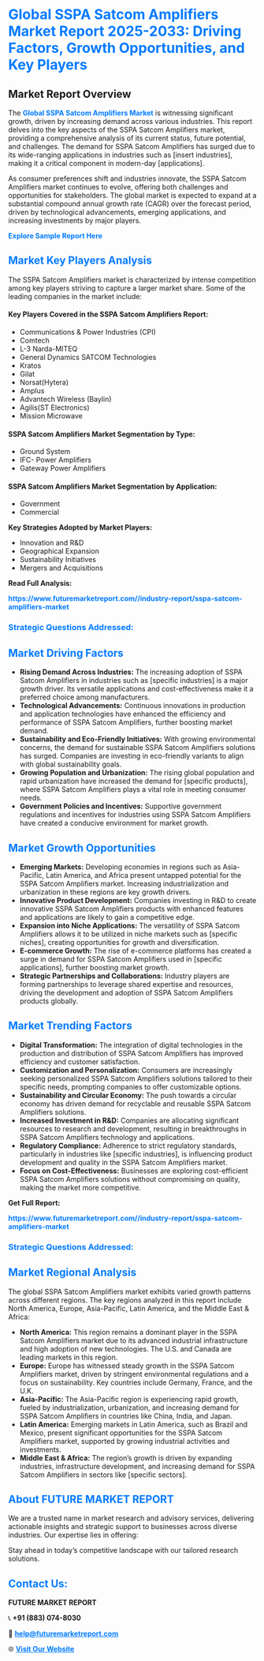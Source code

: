 <h1 style="color: #007BFF;">Global SSPA Satcom Amplifiers Market Report 2025-2033: Driving Factors, Growth Opportunities, and Key Players</h1>

<section id="overview">
<h2>Market Report Overview</h2>
<p>The <a href="https://www.futuremarketreport.com//industry-report/sspa-satcom-amplifiers-market" style="color: #007BFF; text-decoration: none;"><strong>Global SSPA Satcom Amplifiers Market</strong></a> is witnessing significant growth, driven by increasing demand across various industries. This report delves into the key aspects of the SSPA Satcom Amplifiers market, providing a comprehensive analysis of its current status, future potential, and challenges. The demand for SSPA Satcom Amplifiers has surged due to its wide-ranging applications in industries such as [insert industries], making it a critical component in modern-day [applications].</p>
<p>As consumer preferences shift and industries innovate, the SSPA Satcom Amplifiers market continues to evolve, offering both challenges and opportunities for stakeholders. The global market is expected to expand at a substantial compound annual growth rate (CAGR) over the forecast period, driven by technological advancements, emerging applications, and increasing investments by major players.</p>
</section>

<section id="overview">
<p><a href="https://www.futuremarketreport.com//request-sample/reportId=55081" style="color: #007BFF; text-decoration: none;"><strong>Explore Sample Report Here</strong></a></p>
</section>

<section id="key-players">
<h2 style="color: #007BFF;">Market Key Players Analysis</h2>
<p>The SSPA Satcom Amplifiers market is characterized by intense competition among key players striving to capture a larger market share. Some of the leading companies in the market include:</p>
<h4>Key Players Covered in the SSPA Satcom Amplifiers Report:</h4>
<ul><li>Communications &amp; Power Industries (CPI)</li><li>Comtech</li><li>L-3 Narda-MITEQ</li><li>General Dynamics SATCOM Technologies</li><li>Kratos</li><li>Gilat</li><li>Norsat(Hytera)</li><li>Amplus</li><li>Advantech Wireless (Baylin)</li><li>Agilis(ST Electronics)</li><li>Mission Microwave</li></ul>
<h4>SSPA Satcom Amplifiers Market Segmentation by Type:</h4>
<ul><li>Ground System</li><li>IFC- Power Amplifiers</li><li>Gateway Power Amplifiers</li></ul>

<h4>SSPA Satcom Amplifiers Market Segmentation by Application:</h4>
<ul><li>Government</li><li>Commercial</li></ul>
<p><strong>Key Strategies Adopted by Market Players:</strong></p>
<ul>
<li>Innovation and R&D</li>
<li>Geographical Expansion</li>
<li>Sustainability Initiatives</li>
<li>Mergers and Acquisitions</li>
</ul>
</section>

<section>
<p><strong>Read Full Analysis: </strong></p><a href="https://www.futuremarketreport.com//industry-report/sspa-satcom-amplifiers-market" style="color: #007BFF; text-decoration: none;"><strong>https://www.futuremarketreport.com//industry-report/sspa-satcom-amplifiers-market</strong></a>
<h3 style="color: #007BFF;">Strategic Questions Addressed:</h3>
</section>

<section id="driving-factors">
<h2 style="color: #007BFF;">Market Driving Factors</h2>
<ul>
<li><strong>Rising Demand Across Industries:</strong> The increasing adoption of SSPA Satcom Amplifiers in industries such as [specific industries] is a major growth driver. Its versatile applications and cost-effectiveness make it a preferred choice among manufacturers.</li>
<li><strong>Technological Advancements:</strong> Continuous innovations in production and application technologies have enhanced the efficiency and performance of SSPA Satcom Amplifiers, further boosting market demand.</li>
<li><strong>Sustainability and Eco-Friendly Initiatives:</strong> With growing environmental concerns, the demand for sustainable SSPA Satcom Amplifiers solutions has surged. Companies are investing in eco-friendly variants to align with global sustainability goals.</li>
<li><strong>Growing Population and Urbanization:</strong> The rising global population and rapid urbanization have increased the demand for [specific products], where SSPA Satcom Amplifiers plays a vital role in meeting consumer needs.</li>
<li><strong>Government Policies and Incentives:</strong> Supportive government regulations and incentives for industries using SSPA Satcom Amplifiers have created a conducive environment for market growth.</li>
</ul>
</section>

<section id="growth-opportunities">
<h2 style="color: #007BFF;">Market Growth Opportunities</h2>
<ul>
<li><strong>Emerging Markets:</strong> Developing economies in regions such as Asia-Pacific, Latin America, and Africa present untapped potential for the SSPA Satcom Amplifiers market. Increasing industrialization and urbanization in these regions are key growth drivers.</li>
<li><strong>Innovative Product Development:</strong> Companies investing in R&D to create innovative SSPA Satcom Amplifiers products with enhanced features and applications are likely to gain a competitive edge.</li>
<li><strong>Expansion into Niche Applications:</strong> The versatility of SSPA Satcom Amplifiers allows it to be utilized in niche markets such as [specific niches], creating opportunities for growth and diversification.</li>
<li><strong>E-commerce Growth:</strong> The rise of e-commerce platforms has created a surge in demand for SSPA Satcom Amplifiers used in [specific applications], further boosting market growth.</li>
<li><strong>Strategic Partnerships and Collaborations:</strong> Industry players are forming partnerships to leverage shared expertise and resources, driving the development and adoption of SSPA Satcom Amplifiers products globally.</li>
</ul>
</section>

<section id="trending-factors">
<h2 style="color: #007BFF;">Market Trending Factors</h2>
<ul>
<li><strong>Digital Transformation:</strong> The integration of digital technologies in the production and distribution of SSPA Satcom Amplifiers has improved efficiency and customer satisfaction.</li>
<li><strong>Customization and Personalization:</strong> Consumers are increasingly seeking personalized SSPA Satcom Amplifiers solutions tailored to their specific needs, prompting companies to offer customizable options.</li>
<li><strong>Sustainability and Circular Economy:</strong> The push towards a circular economy has driven demand for recyclable and reusable SSPA Satcom Amplifiers solutions.</li>
<li><strong>Increased Investment in R&D:</strong> Companies are allocating significant resources to research and development, resulting in breakthroughs in SSPA Satcom Amplifiers technology and applications.</li>
<li><strong>Regulatory Compliance:</strong> Adherence to strict regulatory standards, particularly in industries like [specific industries], is influencing product development and quality in the SSPA Satcom Amplifiers market.</li>
<li><strong>Focus on Cost-Effectiveness:</strong> Businesses are exploring cost-efficient SSPA Satcom Amplifiers solutions without compromising on quality, making the market more competitive.</li>
</ul>
</section>

<section>
<p><strong>Get Full Report: </strong></p><a href="https://www.futuremarketreport.com//industry-report/sspa-satcom-amplifiers-market" style="color: #007BFF; text-decoration: none;"><strong>https://www.futuremarketreport.com//industry-report/sspa-satcom-amplifiers-market</strong></a>
<h3 style="color: #007BFF;">Strategic Questions Addressed:</h3>
</section>


<section id="regional-analysis">
<h2 style="color: #007BFF;">Market Regional Analysis</h2>
<p>The global SSPA Satcom Amplifiers market exhibits varied growth patterns across different regions. The key regions analyzed in this report include North America, Europe, Asia-Pacific, Latin America, and the Middle East & Africa:</p>
<ul>
<li><strong>North America:</strong> This region remains a dominant player in the SSPA Satcom Amplifiers market due to its advanced industrial infrastructure and high adoption of new technologies. The U.S. and Canada are leading markets in this region.</li>
<li><strong>Europe:</strong> Europe has witnessed steady growth in the SSPA Satcom Amplifiers market, driven by stringent environmental regulations and a focus on sustainability. Key countries include Germany, France, and the U.K.</li>
<li><strong>Asia-Pacific:</strong> The Asia-Pacific region is experiencing rapid growth, fueled by industrialization, urbanization, and increasing demand for SSPA Satcom Amplifiers in countries like China, India, and Japan.</li>
<li><strong>Latin America:</strong> Emerging markets in Latin America, such as Brazil and Mexico, present significant opportunities for the SSPA Satcom Amplifiers market, supported by growing industrial activities and investments.</li>
<li><strong>Middle East & Africa:</strong> The region’s growth is driven by expanding industries, infrastructure development, and increasing demand for SSPA Satcom Amplifiers in sectors like [specific sectors].</li>
</ul>
</section>

<footer>
<h2 style="color: #007BFF;">About FUTURE MARKET REPORT</h2>
<p>We are a trusted name in market research and advisory services, delivering actionable insights and strategic support to businesses across diverse industries. Our expertise lies in offering:</p>

<p>Stay ahead in today’s competitive landscape with our tailored research solutions.</p>

<h2 style="color: #007BFF;">Contact Us:</h2>
<p><strong>FUTURE MARKET REPORT</strong></p>
<p>📞 <strong>+91 (883) 074-8030</strong></p>
<p>📧 <strong><a href="mailto:help@futuremarketreport.com" style="color: #007BFF;">help@futuremarketreport.com</a></strong></p>
<p>🌐 <strong><a href="https://www.futuremarketreport.com/" style="color: #007BFF;">Visit Our Website</a></strong></p>
</footer>